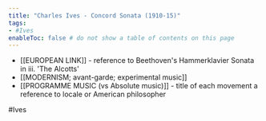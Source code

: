 ```yaml
---
title: "Charles Ives - Concord Sonata (1910-15)"
tags:
- #Ives   
enableToc: false # do not show a table of contents on this page
---
```


- [[EUROPEAN LINK]] - reference to Beethoven's Hammerklavier Sonata in iii. 'The Alcotts'
- [[MODERNISM; avant-garde; experimental music]]
- [[PROGRAMME MUSIC (vs Absolute music)]] - title of each movement a reference to locale or American philosopher

#Ives